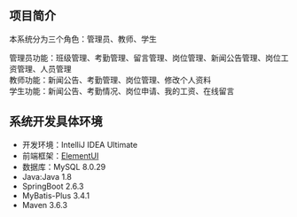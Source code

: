 ## 项目简介
本系统分为三个角色：管理员、教师、学生

管理员功能：班级管理、考勤管理、留言管理、岗位管理、新闻公告管理、岗位工资管理、人员管理<br/>
教师功能：新闻公告、考勤管理、岗位管理、修改个人资料<br/>
学生功能：新闻公告、考勤情况、岗位申请、我的工资、在线留言<br/>

## 系统开发具体环境
- 开发环境：IntelliJ IDEA Ultimate
- 前端框架：[ElementUI](https://element.eleme.io/#/zh-CN)
- 数据库：MySQL 8.0.29
- Java:Java 1.8
- SpringBoot 2.6.3
- MyBatis-Plus 3.4.1
- Maven 3.6.3
